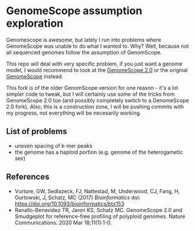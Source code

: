 # GenomeScope assumption exploration

Genomescope is awesome, but lately I run into problems where GenomeScope was unable to do what I wanted to. Why? Well, because not all sequenced genomes follow the assumption of GenomScope.

This repo will deal with very specific problem, if you just want a genome model, I would recommend to look at the [GenomeScope 2.0](https://github.com/tbenavi1/genomescope2.0) or the original [GenomeScope](https://github.com/schatzlab/genomescope) instead.

This fork is of the older GenomScope version for one reason - it's a lot simpler code to tweak, but I will certainly use some of the tricks from GenomeScope 2.0 too (and possibly completely switch to a GenomeScope 2.0 fork). Also, this is a construction zone, I will be pushing commits with my progress, not everything will be necesarily working.

## List of problems

- uneven spacing of k-mer peaks
- the genome has a haploid portion (e.g. genome of the heterogametic sex)

## References

- Vurture, GW, Sedlazeck, FJ, Nattestad, M, Underwood, CJ, Fang, H, Gurtowski, J, Schatz, MC (2017) *Bioinformatics* doi: https://doi.org/10.1093/bioinformatics/btx153
- Ranallo-Benavidez TR, Jaron KS, Schatz MC. GenomeScope 2.0 and Smudgeplot for reference-free profiling of polyploid genomes. Nature Communications. 2020 Mar 18;11(1):1-0.

